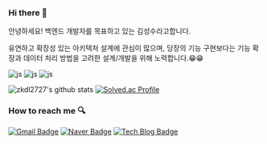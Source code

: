 ### Hi there 👋


안녕하세요! 백엔드 개발자를 목표하고 있는 김성수라고합니다. 

유연하고 확장성 있는 아키텍처 설계에 관심이 많으며, 당장의 기능 구현보다는 기능 확장과 데이터 처리 방법을 고려한 설계/개발을 위해 노력합니다.😁😁

![js](https://img.shields.io/badge/Java-ED8B00?style=for-the-badge&logo=openjdk&logoColor=white) ![js](https://img.shields.io/badge/Spring-6DB33F?style=for-the-badge&logo=spring&logoColor=white) ![js](https://img.shields.io/badge/MySQL-00000F?style=for-the-badge&logo=mysql&logoColor=white)

![zkdl2727's github stats](https://github-readme-stats.vercel.app/api?username=zkdl2727&show_icons=true) [![Solved.ac Profile](http://mazassumnida.wtf/api/v2/generate_badge?boj=zkdl2727)](https://solved.ac/백준아이디/)
### How to reach me 🔍
[![Gmail Badge](https://img.shields.io/badge/Gmail-d14836?style=flat-square&logo=Gmail&logoColor=white&link=mailto:zkdl2828@gamil.com)](mailto:zkdl2828@gamil.com) [![Naver Badge](https://img.shields.io/badge/Naver-03C75A?style=flat-square&logo=Naver&logoColor=white&link=mailto:zkdl6565@naver.com)](mailto:zkdl6565@naver.com) [![Tech Blog Badge](http://img.shields.io/badge/-Tech%20blog-black?style=flat-square&logo=github&link=https://velog.io/@zkdl2727/posts)](https://velog.io/@zkdl2727/posts)
<!--
**zkdl2727/zkdl2727** is a ✨ _special_ ✨ repository because its `README.md` (this file) appears on your GitHub profile. 
https://velog.io/@zkdl2727/posts
Here are some ideas to get you started:

- 🔭 I’m currently working on ...
- 🌱 I’m currently learning ...
- 👯 I’m looking to collaborate on ...
- 🤔 I’m looking for help with ...
- 💬 Ask me about ...
- 📫 How to reach me: ...
- 😄 Pronouns: ...
- ⚡ Fun fact: ...
-->
